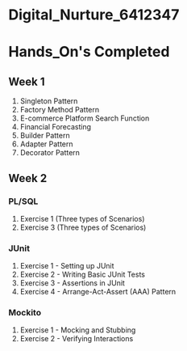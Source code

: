 # Digital_Nurture_6412347
# Hands_On's Completed

## Week 1
1. Singleton Pattern
2. Factory Method Pattern
3. E-commerce Platform Search Function
4. Financial Forecasting
5. Builder Pattern
6. Adapter Pattern
7. Decorator Pattern

## Week 2
### PL/SQL
1. Exercise 1 (Three types of Scenarios)
2. Exercise 3 (Three types of Scenarios)
### JUnit
1. Exercise 1 - Setting up JUnit
2. Exercise 2 - Writing Basic JUnit Tests
3. Exercise 3 - Assertions in JUnit 
4. Exercise 4 - Arrange-Act-Assert (AAA) Pattern
### Mockito
1. Exercise 1 - Mocking and Stubbing
2. Exercise 2 - Verifying Interactions
